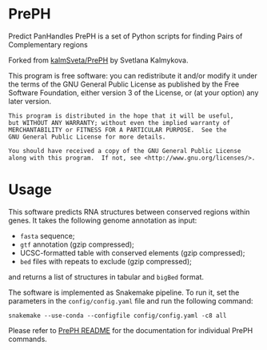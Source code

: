 # PrePH
Predict PanHandles
PrePH is a set of Python scripts for finding Pairs of Complementary regions 

Forked from [kalmSveta/PrePH](https://github.com/kalmSveta/PrePH) by Svetlana Kalmykova.

This program is free software: you can redistribute it and/or modify
    it under the terms of the GNU General Public License as published by
    the Free Software Foundation, either version 3 of the License, or
    (at your option) any later version.

    This program is distributed in the hope that it will be useful,
    but WITHOUT ANY WARRANTY; without even the implied warranty of
    MERCHANTABILITY or FITNESS FOR A PARTICULAR PURPOSE.  See the
    GNU General Public License for more details.

    You should have received a copy of the GNU General Public License
    along with this program.  If not, see <http://www.gnu.org/licenses/>.

# Usage

This software predicts RNA structures between conserved regions within genes. It takes the following genome annotation as input:

+ `fasta` sequence;
+ `gtf` annotation (gzip compressed);
+ UCSC-formatted table with conserved elements (gzip compressed);
+ `bed` files with repeats to exclude (gzip compressed);

and returns a list of structures in tabular and `bigBed` format.

The software is implemented as Snakemake pipeline. To run it, set the parameters in the `config/config.yaml` file and run the following command:

```
snakemake --use-conda --configfile config/config.yaml -c8 all
```

Please refer to [PrePH README](workflow/scripts/PrePH/README.md) for the documentation for individual PrePH commands.